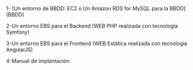 

1- [Un entorno de BBDD: EC2 o Un Amazon RDS for MySQL para la BBDD] (BBDD)

2-Un entorno EBS para el Backend (WEB PHP realizada con tecnología Symfony)

3-Un entorno EBS para el Frontend (WEB Estática realizada con tecnología AngularJS)

4-Manual de implantación

